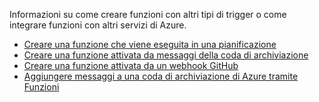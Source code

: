 Informazioni su come creare funzioni con altri tipi di trigger o come integrare funzioni con altri servizi di Azure.


+ [Creare una funzione che viene eseguita in una pianificazione](../articles/azure-functions/functions-create-scheduled-function.md) 
+ [Creare una funzione attivata da messaggi della coda di archiviazione](../articles/azure-functions/functions-create-storage-queue-triggered-function.md) 
+ [Creare una funzione attivata da un webhook GitHub](../articles/azure-functions/functions-create-github-webhook-triggered-function.md) 
+ [Aggiungere messaggi a una coda di archiviazione di Azure tramite Funzioni](../articles/azure-functions/functions-integrate-storage-queue-output-binding.md) 
